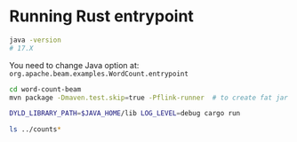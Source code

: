 # Running Rust entrypoint

```bash
java -version
# 17.X
```

You need to change Java option at: `org.apache.beam.examples.WordCount.entrypoint`

```bash
cd word-count-beam
mvn package -Dmaven.test.skip=true -Pflink-runner  # to create fat jar for WordCount Java app

DYLD_LIBRARY_PATH=$JAVA_HOME/lib LOG_LEVEL=debug cargo run

ls ../counts*
```
